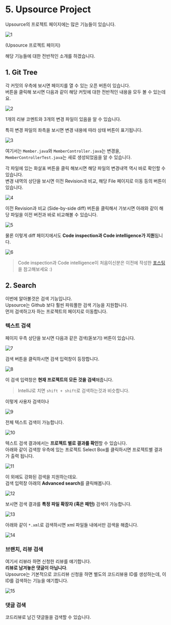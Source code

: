 # 5. Upsource Project

Upsource의 프로젝트 페이지에는 많은 기능들이 있습니다.  

![1](./images/5/1.png)

(Upsource 프로젝트 페이지)  
  
해당 기능들에 대한 전반적인 소개를 하겠습니다.  
  
## 1. Git Tree

각 커밋의 우측에 보시면 페이지를 열 수 있는 오픈 버튼이 있습니다.  
버튼을 클릭해 보시면 다음과 같이 해당 커밋에 대한 전반적인 내용을 모두 볼 수 있는데요.

![2](./images/5/2.png)

1개의 리뷰 코멘트와 3개의 변경 파일이 있음을 알 수 있습니다.  
  
특히 변경 파일의 좌측을 보시면 변경 내용에 따라 상태 버튼이 표기됩니다.

![3](./images/5/3.png)

여기서는 ```Member.java```와 ```MemberController.java```는 변경을, ```MemberControllerTest.java```는 새로 생성되었음을 알 수 있습니다.  
  
각 파일에 있는 화살표 버튼을 클릭 해보시면 해당 파일의 변경내역 역시 바로 확인할 수 있습니다.  
변경 내역의 상단을 보시면 이전 Revision과 비교, 해당 File 페이지로 이동 등의 버튼이 있습니다.

![4](./images/5/4.png)

이전 Revision과 비교 (Side-by-side diff) 버튼을 클릭해서 가보시면 아래와 같이 해당 파일을 이전 버전과 바로 비교해볼 수 있습니다.

![5](./images/5/5.png)

물론 이렇게 diff 페이지에서도 **Code inspection과 Code intelligence가 지원**됩니다.

![6](./images/5/6.png)


> Code inspection과 Code intelligence이 처음이신분은 이전에 작성한 [포스팅](https://jojoldu.tistory.com/352)을 참고해보세요 :)


## 2. Search

이번에 알아볼것은 검색 기능입니다.  
Upsource는 Github 보다 훨씬 파워풀한 검색 기능을 지원합니다.  
먼저 검색하고자 하는 프로젝트의 페이지로 이동합니다.  

### 텍스트 검색

페이지 우측 상단을 보시면 다음과 같은 검색(돋보기) 버튼이 있습니다.

![7](./images/5/7.png)

검색 버튼을 클릭하시면 검색 입력창이 등장합니다.

![8](./images/5/8.png)

이 검색 입력창은 **현재 프로젝트의 모든 것을 검색**해줍니다.  

> IntelliJ로 치면 ```shift + shift```로 검색하는것과 비슷합니다.

이렇게 사용자 검색이나

![9](./images/5/9.png)

전체 텍스트 검색이 가능합니다.

![10](./images/5/10.png)

텍스트 검색 결과에서는 **프로젝트 별로 결과를 확인**할 수 있습니다.  
아래와 같이 검색창 우측에 있는 프로젝트 Select Box를 클릭하시면 프로젝트별 결과가 출력 됩니다.

![11](./images/5/11.png)

이 외에도 강화된 검색을 지원하는데요.  
검색 입력창 아래의 **Advanced search**를 클릭해봅니다.

![12](./images/5/12.png)

보시면 검색 결과를 **특정 파일 확장자 (혹은 패턴)** 검색이 가능합니다.  

![13](./images/5/13.png)

아래와 같이 ```*.xml```로 검색하시면 xml 파일들 내에서만 검색을 해줍니다.

![14](./images/5/14.png)

### 브랜치, 리뷰 검색

여기서 리뷰라 하면 신청한 리뷰를 얘기합니다.  
**리뷰로 남겨놓은 댓글이 아닙니다**.  
Upsource는 기본적으로 코드리뷰 신청을 하면 별도의 코드리뷰용 ID를 생성하는데, 이 ID를 검색하는 기능을 얘기합니다.  
  

![15](./images/5/15.png)

### 댓글 검색

코드리뷰로 남긴 댓글들을 검색할 수 있습니다.
